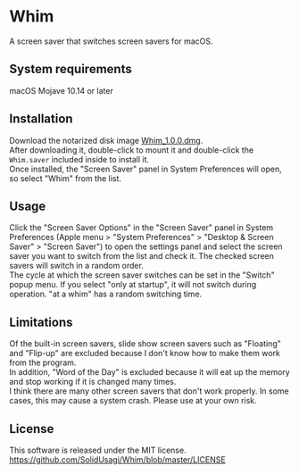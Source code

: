 # Whim
A screen saver that switches screen savers for macOS.  

## System requirements
macOS Mojave 10.14 or later  

## Installation
Download the notarized disk image [Whim_1.0.0.dmg](https://github.com/SolidUsagi/Whim/releases/latest/download/Whim_1.0.0.dmg).  
After downloading it, double-click to mount it and double-click the `Whim.saver` included inside to install it.  
Once installed, the "Screen Saver" panel in System Preferences will open, so select "Whim" from the list.  

## Usage
Click the "Screen Saver Options" in the "Screen Saver" panel in System Preferences (Apple menu > "System Preferences" > "Desktop & Screen Saver" > "Screen Saver") to open the settings panel and select the screen saver you want to switch from the list and check it. The checked screen savers will switch in a random order.  
The cycle at which the screen saver switches can be set in the "Switch" popup menu. If you select "only at startup", it will not switch during operation. "at a whim" has a random switching time.  

## Limitations
Of the built-in screen savers, slide show screen savers such as "Floating" and "Flip-up" are excluded because I don't know how to make them work from the program.  
In addition, "Word of the Day" is excluded because it will eat up the memory and stop working if it is changed many times.  
I think there are many other screen savers that don't work properly. In some cases, this may cause a system crash. Please use at your own risk.  

## License
This software is released under the MIT license.  
https://github.com/SolidUsagi/Whim/blob/master/LICENSE  
